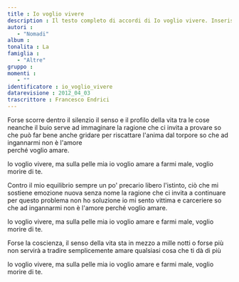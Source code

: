 ```yaml
--- 
title : Io voglio vivere
description : Il testo completo di accordi di Io voglio vivere. Inseriscila nel tuo canzoniere!
autori : 
   - "Nomadi"
album : 
tonalita : La
famiglia : 
   - "Altre"
gruppo : 
momenti : 
   - ""
identificatore : io_voglio_vivere
datarevisione : 2012_04_03
trascrittore : Francesco Endrici
--- 
```




Forse scorre dentro il silenzio il senso 
e il profilo della vita tra le cose 
neanche il buio serve ad immaginare 
la ragione che ci invita a provare 
so che può far bene anche gridare 
per riscattare l'anima dal torpore 
so che ad ingannarmi non è l'amore  
perché voglio amare. 


Io voglio vivere, ma sulla pelle mia 
io voglio amare a farmi male, voglio morire di te. 


Contro il mio equilibrio sempre un po' precario 
libero l'istinto, ciò che mi sostiene 
emozione nuova senza nome 
la ragione che ci invita a continuare 
per questo problema non ho soluzione 
io mi sento vittima e carceriere 
so che ad ingannarmi non è l'amore 
perché voglio amare. 


Io voglio vivere, ma sulla pelle mia 
io voglio amare e farmi male, voglio morire di te.  


Forse la coscienza, il senso della vita 
sta in mezzo a mille notti o forse più 
non servirà a tradire semplicemente amare 
qualsiasi cosa che ti dà di più 


Io voglio vivere, ma sulla pelle mia 
io voglio amare e farmi male, voglio morire di te.


